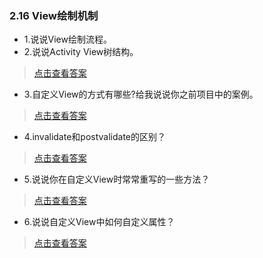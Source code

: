 ### 2.16 View绘制机制

- 1.说说View绘制流程。
- 2.说说Activity View树结构。

> [点击查看答案](https://blog.csdn.net/ClAndEllen/article/details/79365250)

- 3.自定义View的方式有哪些?给我说说你之前项目中的案例。

> [点击查看答案](https://www.cnblogs.com/wangjianglin-2015/p/4243954.html)

- 4.invalidate和postvalidate的区别？

> [点击查看答案](https://www.cnblogs.com/rayray/p/3437048.html)

- 5.说说你在自定义View时常常重写的一些方法？

> [点击查看答案](https://blog.csdn.net/forever_love007/article/details/80735777)

- 6.说说自定义View中如何自定义属性？

> [点击查看答案](https://blog.csdn.net/ClAndEllen/article/details/79412399)